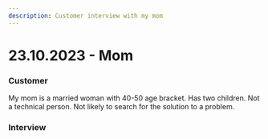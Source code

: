 ```yaml
---
description: Customer interview with my mom
---
```


# 23.10.2023 - Mom

### Customer

My mom is a married woman with 40-50 age bracket. Has two children. Not a technical person. Not likely to search for the solution to a problem.

### Interview




